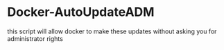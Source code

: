 # Docker-AutoUpdateADM
this script will allow docker to make these updates without asking you for administrator rights
